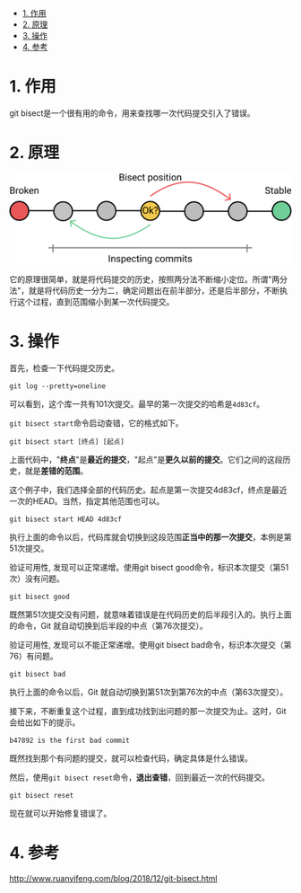 
<!-- @import "[TOC]" {cmd="toc" depthFrom=1 depthTo=6 orderedList=false} -->

<!-- code_chunk_output -->

- [1. 作用](#1-作用)
- [2. 原理](#2-原理)
- [3. 操作](#3-操作)
- [4. 参考](#4-参考)

<!-- /code_chunk_output -->

# 1. 作用

git bisect是一个很有用的命令，用来查找哪一次代码提交引入了错误。

# 2. 原理

![2020-07-31-13-26-10.png](./images/2020-07-31-13-26-10.png)

它的原理很简单，就是将代码提交的历史，按照两分法不断缩小定位。所谓"两分法"，就是将代码历史一分为二，确定问题出在前半部分，还是后半部分，不断执行这个过程，直到范围缩小到某一次代码提交。

# 3. 操作

首先，检查一下代码提交历史。

```
git log --pretty=oneline
```

可以看到，这个库一共有101次提交。最早的第一次提交的哈希是`4d83cf`。

`git bisect start`命令启动查错，它的格式如下。

```
git bisect start [终点] [起点]
```

上面代码中，"**终点**"是**最近的提交**，"起点"是**更久以前的提交**。它们之间的这段历史，就是**差错的范围**。

这个例子中，我们选择全部的代码历史。起点是第一次提交4d83cf，终点是最近一次的HEAD。当然，指定其他范围也可以。

```
git bisect start HEAD 4d83cf
```

执行上面的命令以后，代码库就会切换到这段范围**正当中的那一次提交**，本例是第51次提交。

验证可用性, 发现可以正常递增。使用git bisect good命令，标识本次提交（第51次）没有问题。

```
git bisect good
```

既然第51次提交没有问题，就意味着错误是在代码历史的后半段引入的。执行上面的命令，Git 就自动切换到后半段的中点（第76次提交）。

验证可用性, 发现可以不能正常递增。使用git bisect bad命令，标识本次提交（第76）有问题。

```
git bisect bad
```

执行上面的命令以后，Git 就自动切换到第51次到第76次的中点（第63次提交）。

接下来，不断重复这个过程，直到成功找到出问题的那一次提交为止。这时，Git 会给出如下的提示。

```
b47892 is the first bad commit
```

既然找到那个有问题的提交，就可以检查代码，确定具体是什么错误。

然后，使用`git bisect reset`命令，**退出查错**，回到最近一次的代码提交。

```
git bisect reset
```

现在就可以开始修复错误了。

# 4. 参考

http://www.ruanyifeng.com/blog/2018/12/git-bisect.html